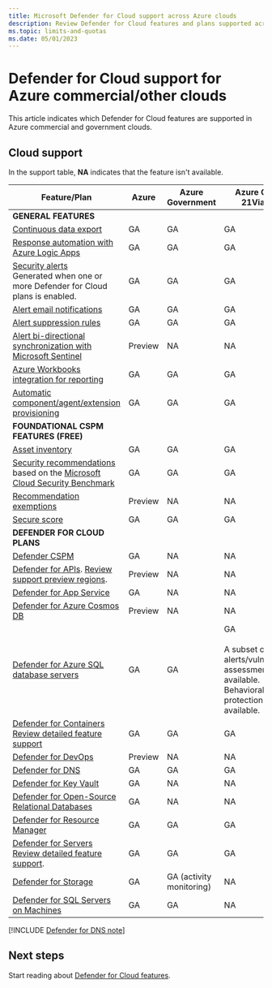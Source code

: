 ```yaml
---
title: Microsoft Defender for Cloud support across Azure clouds
description: Review Defender for Cloud features and plans supported across different clouds
ms.topic: limits-and-quotas
ms.date: 05/01/2023
---
```


# Defender for Cloud support for Azure commercial/other clouds

This article indicates which Defender for Cloud features are supported in Azure commercial and government clouds.

## Cloud support

In the support table, **NA** indicates that the feature isn't available.

**Feature/Plan** | **Azure** | **Azure Government** | **Azure China**<br/>**21Vianet**
--- | --- | --- | ---
**GENERAL FEATURES** | | |
[Continuous data export](continuous-export.md) | GA | GA | GA
[Response automation with Azure Logic Apps](./workflow-automation.md) | GA | GA | GA
[Security alerts](alerts-overview.md)<br/> Generated when one or more Defender for Cloud plans is enabled. | GA | GA | GA
[Alert email notifications](configure-email-notifications.md) | GA | GA | GA
[Alert suppression rules](alerts-suppression-rules.md) | GA | GA | GA
[Alert bi-directional synchronization with Microsoft Sentinel](../sentinel/connect-azure-security-center.md) | Preview | NA | NA
[Azure Workbooks integration for reporting](custom-dashboards-azure-workbooks.md) | GA | GA | GA
[Automatic component/agent/extension provisioning](monitoring-components.md) | GA | GA | GA
**FOUNDATIONAL CSPM FEATURES (FREE)** | | |  
[Asset inventory](asset-inventory.md) | GA | GA | GA
[Security recommendations](security-policy-concept.md) based on the [Microsoft Cloud Security Benchmark](concept-regulatory-compliance.md)  | GA | GA | GA
[Recommendation exemptions](exempt-resource.md) | Preview | NA | NA
[Secure score](secure-score-security-controls.md) | GA | GA | GA
**DEFENDER FOR CLOUD PLANS** | | |
[Defender CSPM](concept-cloud-security-posture-management.md)| GA | NA | NA
[Defender for APIs](defender-for-apis-introduction.md). [Review support preview regions](defender-for-apis-prepare.md#cloud-and-region-support). | Preview | NA | NA
[Defender for App Service](defender-for-app-service-introduction.md) | GA | NA | NA
[Defender for Azure Cosmos DB](concept-defender-for-cosmos.md) | Preview | NA | NA
[Defender for Azure SQL database servers](defender-for-sql-introduction.md) | GA | GA | GA<br/><br/>A subset of alerts/vulnerability assessments is available.<br/>Behavioral threat protection isn't available.
[Defender for Containers](defender-for-containers-introduction.md)<br/>[Review detailed feature support](support-matrix-defender-for-containers.md) | GA | GA | GA
[Defender for DevOps](defender-for-devops-introduction.md) |Preview | NA | NA
[Defender for DNS](defender-for-dns-introduction.md) | GA | GA | GA
[Defender for Key Vault](defender-for-key-vault-introduction.md) | GA | NA | NA
[Defender for Open-Source Relational Databases](defender-for-databases-introduction.md) | GA | NA | NA  
[Defender for Resource Manager](defender-for-resource-manager-introduction.md) | GA | GA | GA
[Defender for Servers](plan-defender-for-servers.md)<br/>[Review detailed feature support](support-matrix-defender-for-servers.md). | GA | GA | GA
[Defender for Storage](defender-for-storage-introduction.md) | GA | GA (activity monitoring) | NA
[Defender for SQL Servers on Machines](defender-for-sql-introduction.md) | GA | GA | NA

[!INCLUDE [Defender for DNS note](./includes/defender-for-dns-note.md)]

## Next steps

Start reading about [Defender for Cloud features](defender-for-cloud-introduction.md).
